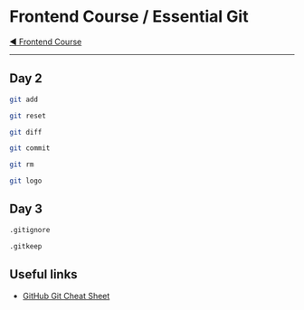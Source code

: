 # Frontend Course / Essential Git

[:arrow_backward: Frontend Course](../README.md)

---

## Day 2

```sh
git add
```

```sh
git reset
```

```sh
git diff
```

```sh
git commit
```

```sh
git rm
```

```sh
git logo
```

## Day 3

```sh
.gitignore
```

```sh
.gitkeep
```

## Useful links

- [GitHub Git Cheat Sheet](https://education.github.com/git-cheat-sheet-education.pdf)
